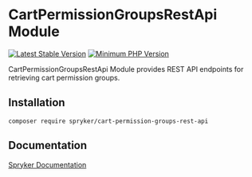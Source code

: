 # CartPermissionGroupsRestApi Module
[![Latest Stable Version](https://poser.pugx.org/spryker/cart-permission-groups-rest-api/v/stable.svg)](https://packagist.org/packages/spryker/cart-permission-groups-rest-api)
[![Minimum PHP Version](https://img.shields.io/badge/php-%3E%3D%208.0-8892BF.svg)](https://php.net/)

CartPermissionGroupsRestApi Module provides REST API endpoints for retrieving cart permission groups.

## Installation

```
composer require spryker/cart-permission-groups-rest-api
```

## Documentation

[Spryker Documentation](https://docs.spryker.com)
